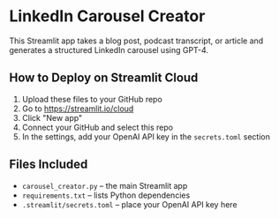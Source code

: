 # LinkedIn Carousel Creator

This Streamlit app takes a blog post, podcast transcript, or article and generates a structured LinkedIn carousel using GPT-4.

## How to Deploy on Streamlit Cloud

1. Upload these files to your GitHub repo
2. Go to https://streamlit.io/cloud
3. Click "New app"
4. Connect your GitHub and select this repo
5. In the settings, add your OpenAI API key in the `secrets.toml` section

## Files Included

- `carousel_creator.py` – the main Streamlit app
- `requirements.txt` – lists Python dependencies
- `.streamlit/secrets.toml` – place your OpenAI API key here
